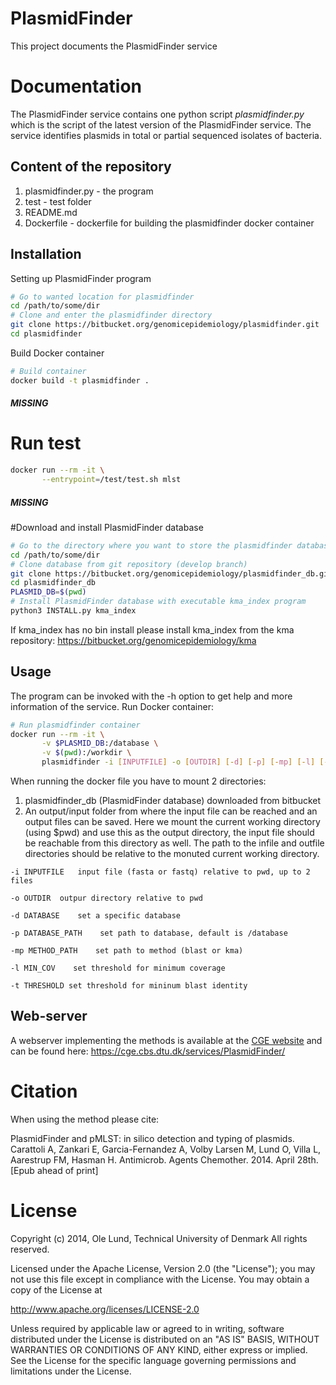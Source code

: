 PlasmidFinder
===================

This project documents the PlasmidFinder service


Documentation
=============

The PlasmidFinder service contains one python script *plasmidfinder.py* which is the script of the latest
version of the PlasmidFinder service. The service identifies plasmids in total or partial sequenced
isolates of bacteria.

## Content of the repository
1. plasmidfinder.py      - the program
2. test     	- test folder
3. README.md
4. Dockerfile   - dockerfile for building the plasmidfinder docker container


## Installation

Setting up PlasmidFinder program
```bash
# Go to wanted location for plasmidfinder
cd /path/to/some/dir
# Clone and enter the plasmidfinder directory
git clone https://bitbucket.org/genomicepidemiology/plasmidfinder.git
cd plasmidfinder
```

Build Docker container
```bash
# Build container
docker build -t plasmidfinder .
```

##### MISSING #######
# Run test
```bash
docker run --rm -it \
       --entrypoint=/test/test.sh mlst
```
##### MISSING #######

#Download and install PlasmidFinder database



```bash
# Go to the directory where you want to store the plasmidfinder database
cd /path/to/some/dir
# Clone database from git repository (develop branch)
git clone https://bitbucket.org/genomicepidemiology/plasmidfinder_db.git
cd plasmidfinder_db
PLASMID_DB=$(pwd)
# Install PlasmidFinder database with executable kma_index program
python3 INSTALL.py kma_index
```

If kma_index has no bin install please install kma_index from the kma repository:
https://bitbucket.org/genomicepidemiology/kma

## Usage

The program can be invoked with the -h option to get help and more information of the service.
Run Docker container:


```bash
# Run plasmidfinder container
docker run --rm -it \
       -v $PLASMID_DB:/database \
       -v $(pwd):/workdir \
       plasmidfinder -i [INPUTFILE] -o [OUTDIR] [-d] [-p] [-mp] [-l] [-t]
```

When running the docker file you have to mount 2 directories: 
 1. plasmidfinder_db (PlasmidFinder database) downloaded from bitbucket
 2. An output/input folder from where the input file can be reached and an output files can be saved. 
Here we mount the current working directory (using $pwd) and use this as the output directory, 
the input file should be reachable from this directory as well. The path to the infile and outfile
directories should be relative to the monuted current working directory.


`-i INPUTFILE	input file (fasta or fastq) relative to pwd, up to 2 files`

`-o OUTDIR	outpur directory relative to pwd`

`-d DATABASE    set a specific database`

`-p DATABASE_PATH    set path to database, default is /database`

`-mp METHOD_PATH    set path to method (blast or kma)`

`-l MIN_COV    set threshold for minimum coverage`

`-t THRESHOLD set threshold for mininum blast identity`


## Web-server

A webserver implementing the methods is available at the [CGE website](http://www.genomicepidemiology.org/) and can be found here:
https://cge.cbs.dtu.dk/services/PlasmidFinder/

Citation
=======

When using the method please cite:

PlasmidFinder and pMLST: in silico detection and typing of plasmids.
Carattoli A, Zankari E, Garcia-Fernandez A, Volby Larsen M, Lund O, Villa L, Aarestrup FM, Hasman H.
Antimicrob. Agents Chemother. 2014. April 28th.
[Epub ahead of print]


License
=======

Copyright (c) 2014, Ole Lund, Technical University of Denmark
All rights reserved.

Licensed under the Apache License, Version 2.0 (the "License");
you may not use this file except in compliance with the License.
You may obtain a copy of the License at

   http://www.apache.org/licenses/LICENSE-2.0

Unless required by applicable law or agreed to in writing, software
distributed under the License is distributed on an "AS IS" BASIS,
WITHOUT WARRANTIES OR CONDITIONS OF ANY KIND, either express or implied.
See the License for the specific language governing permissions and
limitations under the License.